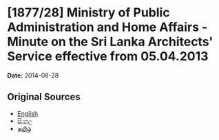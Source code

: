 # [1877/28] Ministry of Public Administration and Home Affairs - Minute on the Sri Lanka Architects' Service effective from 05.04.2013

**Date:** 2014-08-28

## Original Sources

- [English](https://documents.gov.lk/view/extra-gazettes/2014/8/1877-28_E.pdf)
- [සිංහල](https://documents.gov.lk/view/extra-gazettes/2014/8/1877-28_S.pdf)
- [தமிழ்](https://documents.gov.lk/view/extra-gazettes/2014/8/1877-28_T.pdf)

